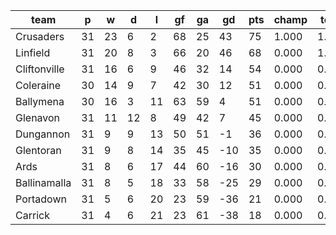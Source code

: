 |     team     | p  | w  | d  | l  | gf | ga | gd  | pts | champ | top2  | top3  | top4  |  5-7  | bot4  | bot3  | bot2  |
|--------------|----|----|----|----|----|----|-----|-----|-------|-------|-------|-------|-------|-------|-------|-------|
| Crusaders    | 31 | 23 |  6 |  2 | 68 | 25 |  43 |  75 | 1.000 | 1.000 | 1.000 | 1.000 | 0.000 | 0.000 | 0.000 | 0.000|
| Linfield     | 31 | 20 |  8 |  3 | 66 | 20 |  46 |  68 | 0.000 | 1.000 | 1.000 | 1.000 | 0.000 | 0.000 | 0.000 | 0.000|
| Cliftonville | 31 | 16 |  6 |  9 | 46 | 32 |  14 |  54 | 0.000 | 0.000 | 0.653 | 0.916 | 0.084 | 0.000 | 0.000 | 0.000|
| Coleraine    | 30 | 14 |  9 |  7 | 42 | 30 |  12 |  51 | 0.000 | 0.000 | 0.140 | 0.529 | 0.471 | 0.000 | 0.000 | 0.000|
| Ballymena    | 30 | 16 |  3 | 11 | 63 | 59 |   4 |  51 | 0.000 | 0.000 | 0.210 | 0.556 | 0.444 | 0.000 | 0.000 | 0.000|
| Glenavon     | 31 | 11 | 12 |  8 | 49 | 42 |   7 |  45 | 0.000 | 0.000 | 0.000 | 0.000 | 1.000 | 0.000 | 0.000 | 0.000|
| Dungannon    | 31 |  9 |  9 | 13 | 50 | 51 |  -1 |  36 | 0.000 | 0.000 | 0.000 | 0.000 | 0.733 | 0.000 | 0.000 | 0.000|
| Glentoran    | 31 |  9 |  8 | 14 | 35 | 45 | -10 |  35 | 0.000 | 0.000 | 0.000 | 0.000 | 0.267 | 0.007 | 0.000 | 0.000|
| Ards         | 31 |  8 |  6 | 17 | 44 | 60 | -16 |  30 | 0.000 | 0.000 | 0.000 | 0.000 | 0.000 | 0.994 | 0.165 | 0.000|
| Ballinamalla | 31 |  8 |  5 | 18 | 33 | 58 | -25 |  29 | 0.000 | 0.000 | 0.000 | 0.000 | 0.000 | 1.000 | 0.835 | 0.000|
| Portadown    | 31 |  5 |  6 | 20 | 23 | 59 | -36 |  21 | 0.000 | 0.000 | 0.000 | 0.000 | 0.000 | 1.000 | 1.000 | 1.000|
| Carrick      | 31 |  4 |  6 | 21 | 23 | 61 | -38 |  18 | 0.000 | 0.000 | 0.000 | 0.000 | 0.000 | 1.000 | 1.000 | 1.000|
